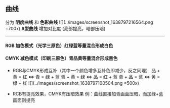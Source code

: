 ## **曲线**
分为 **明度曲线** 和 **色彩曲线**
![](../images/screenshot_1638797216564.png =700x)
**S型曲线** 增加对比度 (亮部提亮，暗部压暗)
* * * * *
####  **RGB** 加色模式（光学三原色）红绿蓝等量混合形成白色
####  **CMYK** 减色模式（印刷三原色）青品黄等量混合形成黑色
* RGB与CMYK形成互补（其中一个颜色增多互补色即减少，反之同理）
品 + 黄 = 红 <=> 青 = 绿 + 蓝
青 + 黄 = 绿 <=> 品 = 红 + 蓝
青 + 品 = 蓝 <=> 黄 = 绿 + 红
![](../images/screenshot_1638797100504.png =500x)
- RCB有提亮效果，CMYK有压暗效果
例：曲线直接加青画面压暗，而加绿+蓝画面则提亮

